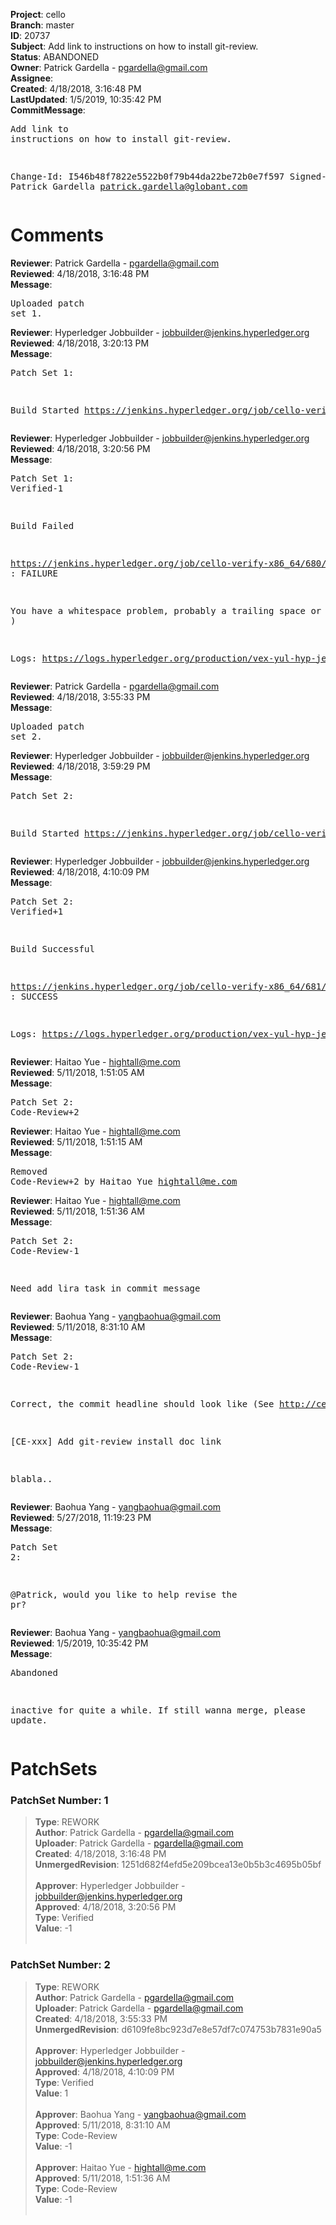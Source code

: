 <strong>Project</strong>: cello<br><strong>Branch</strong>: master<br><strong>ID</strong>: 20737<br><strong>Subject</strong>: Add link to instructions on how to install git-review.<br><strong>Status</strong>: ABANDONED<br><strong>Owner</strong>: Patrick Gardella - pgardella@gmail.com<br><strong>Assignee</strong>:<br><strong>Created</strong>: 4/18/2018, 3:16:48 PM<br><strong>LastUpdated</strong>: 1/5/2019, 10:35:42 PM<br><strong>CommitMessage</strong>:<br><pre>Add link to instructions on how to install git-review.

Change-Id: I546b48f7822e5522b0f79b44da22be72b0e7f597
Signed-off-by: Patrick Gardella <patrick.gardella@globant.com>
</pre><h1>Comments</h1><strong>Reviewer</strong>: Patrick Gardella - pgardella@gmail.com<br><strong>Reviewed</strong>: 4/18/2018, 3:16:48 PM<br><strong>Message</strong>: <pre>Uploaded patch set 1.</pre><strong>Reviewer</strong>: Hyperledger Jobbuilder - jobbuilder@jenkins.hyperledger.org<br><strong>Reviewed</strong>: 4/18/2018, 3:20:13 PM<br><strong>Message</strong>: <pre>Patch Set 1:

Build Started https://jenkins.hyperledger.org/job/cello-verify-x86_64/680/</pre><strong>Reviewer</strong>: Hyperledger Jobbuilder - jobbuilder@jenkins.hyperledger.org<br><strong>Reviewed</strong>: 4/18/2018, 3:20:56 PM<br><strong>Message</strong>: <pre>Patch Set 1: Verified-1

Build Failed 

https://jenkins.hyperledger.org/job/cello-verify-x86_64/680/ : FAILURE

You have a whitespace problem, probably a trailing space or two. ( https://jenkins.hyperledger.org/job/cello-verify-x86_64/680/ )

Logs: https://logs.hyperledger.org/production/vex-yul-hyp-jenkins-3/cello-verify-x86_64/680</pre><strong>Reviewer</strong>: Patrick Gardella - pgardella@gmail.com<br><strong>Reviewed</strong>: 4/18/2018, 3:55:33 PM<br><strong>Message</strong>: <pre>Uploaded patch set 2.</pre><strong>Reviewer</strong>: Hyperledger Jobbuilder - jobbuilder@jenkins.hyperledger.org<br><strong>Reviewed</strong>: 4/18/2018, 3:59:29 PM<br><strong>Message</strong>: <pre>Patch Set 2:

Build Started https://jenkins.hyperledger.org/job/cello-verify-x86_64/681/</pre><strong>Reviewer</strong>: Hyperledger Jobbuilder - jobbuilder@jenkins.hyperledger.org<br><strong>Reviewed</strong>: 4/18/2018, 4:10:09 PM<br><strong>Message</strong>: <pre>Patch Set 2: Verified+1

Build Successful 

https://jenkins.hyperledger.org/job/cello-verify-x86_64/681/ : SUCCESS

Logs: https://logs.hyperledger.org/production/vex-yul-hyp-jenkins-3/cello-verify-x86_64/681</pre><strong>Reviewer</strong>: Haitao Yue - hightall@me.com<br><strong>Reviewed</strong>: 5/11/2018, 1:51:05 AM<br><strong>Message</strong>: <pre>Patch Set 2: Code-Review+2</pre><strong>Reviewer</strong>: Haitao Yue - hightall@me.com<br><strong>Reviewed</strong>: 5/11/2018, 1:51:15 AM<br><strong>Message</strong>: <pre>Removed Code-Review+2 by Haitao Yue <hightall@me.com>
</pre><strong>Reviewer</strong>: Haitao Yue - hightall@me.com<br><strong>Reviewed</strong>: 5/11/2018, 1:51:36 AM<br><strong>Message</strong>: <pre>Patch Set 2: Code-Review-1

Need add lira task in commit message</pre><strong>Reviewer</strong>: Baohua Yang - yangbaohua@gmail.com<br><strong>Reviewed</strong>: 5/11/2018, 8:31:10 AM<br><strong>Message</strong>: <pre>Patch Set 2: Code-Review-1

Correct, the commit headline should look like (See http://cello.readthedocs.io/en/latest/CONTRIBUTING/)

[CE-xxx] Add git-review install doc link

blabla..</pre><strong>Reviewer</strong>: Baohua Yang - yangbaohua@gmail.com<br><strong>Reviewed</strong>: 5/27/2018, 11:19:23 PM<br><strong>Message</strong>: <pre>Patch Set 2:

@Patrick, would you like to help revise the pr?</pre><strong>Reviewer</strong>: Baohua Yang - yangbaohua@gmail.com<br><strong>Reviewed</strong>: 1/5/2019, 10:35:42 PM<br><strong>Message</strong>: <pre>Abandoned

inactive for quite a while. If still wanna merge, please update.</pre><h1>PatchSets</h1><h3>PatchSet Number: 1</h3><blockquote><strong>Type</strong>: REWORK<br><strong>Author</strong>: Patrick Gardella - pgardella@gmail.com<br><strong>Uploader</strong>: Patrick Gardella - pgardella@gmail.com<br><strong>Created</strong>: 4/18/2018, 3:16:48 PM<br><strong>UnmergedRevision</strong>: 1251d682f4efd5e209bcea13e0b5b3c4695b05bf<br><br><strong>Approver</strong>: Hyperledger Jobbuilder - jobbuilder@jenkins.hyperledger.org<br><strong>Approved</strong>: 4/18/2018, 3:20:56 PM<br><strong>Type</strong>: Verified<br><strong>Value</strong>: -1<br><br></blockquote><h3>PatchSet Number: 2</h3><blockquote><strong>Type</strong>: REWORK<br><strong>Author</strong>: Patrick Gardella - pgardella@gmail.com<br><strong>Uploader</strong>: Patrick Gardella - pgardella@gmail.com<br><strong>Created</strong>: 4/18/2018, 3:55:33 PM<br><strong>UnmergedRevision</strong>: d6109fe8bc923d7e8e57df7c074753b7831e90a5<br><br><strong>Approver</strong>: Hyperledger Jobbuilder - jobbuilder@jenkins.hyperledger.org<br><strong>Approved</strong>: 4/18/2018, 4:10:09 PM<br><strong>Type</strong>: Verified<br><strong>Value</strong>: 1<br><br><strong>Approver</strong>: Baohua Yang - yangbaohua@gmail.com<br><strong>Approved</strong>: 5/11/2018, 8:31:10 AM<br><strong>Type</strong>: Code-Review<br><strong>Value</strong>: -1<br><br><strong>Approver</strong>: Haitao Yue - hightall@me.com<br><strong>Approved</strong>: 5/11/2018, 1:51:36 AM<br><strong>Type</strong>: Code-Review<br><strong>Value</strong>: -1<br><br></blockquote>